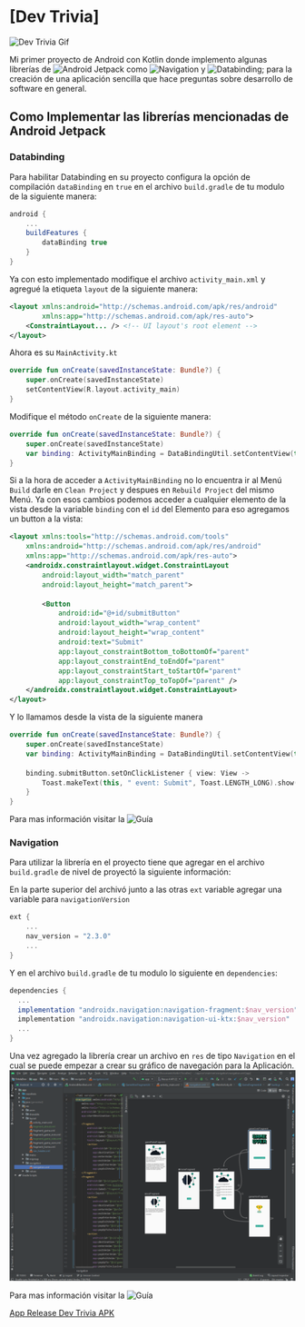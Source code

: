 # [Dev Trivia]

![Dev Trivia Gif](screenshots/dev_trivia.gif)

Mi primer proyecto de Android con Kotlin donde implemento algunas librerías de ![Android Jetpack](https://developer.android.com/jetpack) 
como ![Navigation](https://developer.android.com/jetpack/androidx/releases/navigation) y ![Databinding](https://developer.android.com/jetpack/androidx/releases/databinding); 
para la creación de una aplicación sencilla que hace preguntas sobre desarrollo de software en general.

## Como Implementar las librerías mencionadas de Android Jetpack

### Databinding

Para habilitar Databinding en su proyecto configura la opción de compilación `dataBinding` en `true` en el archivo `build.gradle` de tu modulo de la siguiente manera:
```gradle
android {
    ...
    buildFeatures {
        dataBinding true
    }
}
```
Ya con esto implementado modifique el archivo `activity_main.xml` y agregué la etiqueta `layout` de la siguiente manera:
```xml
<layout xmlns:android="http://schemas.android.com/apk/res/android"
        xmlns:app="http://schemas.android.com/apk/res-auto">
    <ConstraintLayout... /> <!-- UI layout's root element -->
</layout>
```
Ahora es su `MainActivity.kt` 
```kt
override fun onCreate(savedInstanceState: Bundle?) {
    super.onCreate(savedInstanceState)
    setContentView(R.layout.activity_main)
}
```
Modifique el método `onCreate` de la siguiente manera:
```kt
override fun onCreate(savedInstanceState: Bundle?) {
    super.onCreate(savedInstanceState)
    var binding: ActivityMainBinding = DataBindingUtil.setContentView(this, R.layout.activity_main)
}
```
Si a la hora de acceder a `ActivityMainBinding` no lo encuentra ir al Menú `Build` darle en `Clean Project` y despues en `Rebuild Project` del mismo Menú.
Ya con esos cambios podemos acceder a cualquier elemento de la vista desde la variable `binding` con el `id` del Elemento para eso agregamos un button a la vista:

```xml
<layout xmlns:tools="http://schemas.android.com/tools"
    xmlns:android="http://schemas.android.com/apk/res/android"
    xmlns:app="http://schemas.android.com/apk/res-auto">
    <androidx.constraintlayout.widget.ConstraintLayout
        android:layout_width="match_parent"
        android:layout_height="match_parent">

        <Button
            android:id="@+id/submitButton"
            android:layout_width="wrap_content"
            android:layout_height="wrap_content"
            android:text="Submit"
            app:layout_constraintBottom_toBottomOf="parent"
            app:layout_constraintEnd_toEndOf="parent"
            app:layout_constraintStart_toStartOf="parent"
            app:layout_constraintTop_toTopOf="parent" />
    </androidx.constraintlayout.widget.ConstraintLayout>
</layout>
```
Y lo llamamos desde la vista de la siguiente manera
```kt
override fun onCreate(savedInstanceState: Bundle?) {
    super.onCreate(savedInstanceState)
    var binding: ActivityMainBinding = DataBindingUtil.setContentView(this, R.layout.activity_main)

    binding.submitButton.setOnClickListener { view: View ->
        Toast.makeText(this, " event: Submit", Toast.LENGTH_LONG).show()
    }
}
```
Para mas información visitar la ![Guía](https://developer.android.com/topic/libraries/data-binding)

### Navigation

Para utilizar la librería en el proyecto tiene que agregar en el archivo `build.gradle` de nivel de proyectó la siguiente información:

En la parte superior del archivó junto a las otras `ext` variable agregar una variable para `navigationVersion`
```gradle
ext {
    ...
    nav_version = "2.3.0"
    ...
}
```
Y en el archivo `build.gradle` de tu modulo lo siguiente en `dependencies`:
```gradle
dependencies {
  ...
  implementation "androidx.navigation:navigation-fragment:$nav_version"
  implementation "androidx.navigation:navigation-ui-ktx:$nav_version"
  ...
}
```

Una vez agregado la librería crear un archivo en `res` de tipo `Navigation` en el cual se puede empezar a crear su gráfico de navegación para la Aplicación.
![Navigation](screenshots/navigation.PNG)

Para mas información visitar la ![Guía](https://developer.android.com/guide/navigation)

[App Release Dev Trivia APK](release/app-dev-trivia.apk)

